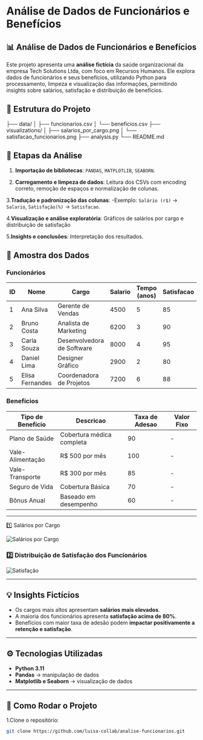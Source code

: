 
# Análise de Dados de Funcionários e Benefícios

## 📊 Análise de Dados de Funcionários e Benefícios

Este projeto apresenta uma **análise fictícia** da saúde organizacional da empresa Tech Solutions Ltda, com foco em Recursos Humanos. Ele explora dados de funcionários e seus benefícios, utilizando Python para processamento, limpeza e visualização das informações, permitindo insights sobre salários, satisfação e distribuição de benefícios.

## 🔻 Estrutura do Projeto

├── data/
│ ├── funcionarios.csv
│ └── beneficios.csv
├── visualizations/
│ ├── salarios_por_cargo.png
│ └── satisfacao_funcionarios.png
├── analysis.py
└── README.md

## 🔎 Etapas da Análise

1. **Importação de bibliotecas**:  `PANDAS`, `MATPLOTLIB`, `SEABORN`.

2. **Carregamento e limpeza de dados**: Leitura dos CSVs com encoding correto, remoção de espaços e normalização de colunas.

3.**Tradução e padronização das colunas**:
-Exemplo: `Salário (r$)` → `Salario`, `Satisfação(%)` → `Satisfacao`.

4.**Visualização e análise exploratória**: Gráficos de salários por cargo e distribuição de satisfação

5.**Insights e conclusões**: Interpretação dos resultados.

## 📑 Amostra dos Dados

### Funcionários

| ID | Nome           | Cargo                     | Salario | Tempo (anos) | Satisfacao |
|----|----------------|--------------------------|--------|--------------|------------|
| 1  | Ana Silva      | Gerente de Vendas        | 4500   | 5            | 85         |
| 2  | Bruno Costa    | Analista de Marketing    | 6200   | 3            | 90         |
| 3  | Carla Souza    | Desenvolvedora de Software| 8000   | 4           | 95         |
| 4  | Daniel Lima    | Designer Gráfico         | 2900   | 2            | 80         |
| 5  | Elisa Fernandes| Coordenadora de Projetos | 7200   | 6            | 88         |

### Benefícios

| Tipo de Benefício | Descricao                 | Taxa de Adesao | Valor Fixo |
|------------------|---------------------------|----------------|------------|
| Plano de Saúde    | Cobertura médica completa | 90             | -          |
| Vale-Alimentação  | R$ 500 por mês           | 100            | -          |
| Vale-Transporte   | R$ 300 por mês           | 85             | -          |
| Seguro de Vida    | Cobertura Básica          | 70             | -          |
| Bônus Anual       | Baseado em desempenho    | 60             | -          |

---
1️⃣ Salários por Cargo

![Salários por Cargo](visualizations/salarios_por_cargo.png)

### 2️⃣ Distribuição de Satisfação dos Funcionários

![Satisfação](visualizations/satisfacao_funcionarios.png)

---

## 💡 Insights Fictícios

- Os cargos mais altos apresentam **salários mais elevados**.  
- A maioria dos funcionários apresenta **satisfação acima de 80%**.  
- Benefícios com maior taxa de adesão podem **impactar positivamente a retenção e satisfação**.  

---

## ⚙️ Tecnologias Utilizadas

- **Python 3.11**  
- **Pandas** → manipulação de dados  
- **Matplotlib e Seaborn** → visualização de dados  

---

## 🚀 Como Rodar o Projeto

1.Clone o repositório:
```bash
git clone https://github.com/luisa-collab/analise-funcionarios.git

